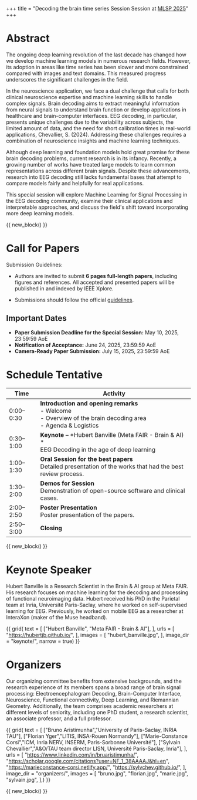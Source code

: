 +++
title = "Decoding the brain time series Session Session at [MLSP 2025](https://2025.ieeemlsp.org/en/)"
+++

# Abstract

The ongoing deep learning revolution of the last decade has changed how we develop machine learning models in numerous research fields. 
However, its adoption in areas like time series has been slower and more constrained compared with images and text domains. This measured progress underscores the significant challenges in the field. 

In the neuroscience application, we face a dual challenge that calls for both clinical neuroscience expertise and machine learning skills to handle complex signals. Brain decoding aims to extract meaningful information from neural signals to understand brain function or develop applications in healthcare and brain-computer interfaces. 
EEG decoding, in particular, presents unique challenges due to the variability across subjects, the limited amount of data, and the need for short calibration times in real-world applications, Chevallier, S. (2024). 
Addressing these challenges requires a combination of neuroscience insights and machine learning techniques. 


Although deep learning and foundation models hold great promise for these brain decoding problems, current research is in its infancy. Recently, a growing number of works have treated large models to learn common representations across different brain signals. Despite these advancements, research into EEG decoding still lacks fundamental bases that attempt to compare models fairly and helpfully for real applications.


This special session will explore Machine Learning for Signal Processing in the EEG decoding community, examine their clinical applications and interpretable approaches, and discuss the field's shift toward incorporating more deep learning models.



{{ new_block() }}


# Call for Papers

Submission Guidelines:

- Authors are invited to submit **6 pages full-length papers**, including figures and references. All accepted and presented papers will be published in and indexed by IEEE Xplore.

- Submissions should follow the official [guidelines](https://2025.ieeemlsp.org/en/PAPER-SUBMISSION-GUIDELINES.html).

## Important Dates

- **Paper Submission Deadline for the Special Session:** May 10, 2025, 23:59:59 AoE
- **Notification of Acceptance:** June 24, 2025, 23:59:59 AoE
- **Camera-Ready Paper Submission:** July 15, 2025, 23:59:59 AoE


# Schedule Tentative


| Time       | Activity                                                                                                           |
|------------|--------------------------------------------------------------------------------------------------------------------|
| 0:00–0:30  | **Introduction and opening remarks**<br>- Welcome<br>- Overview of the brain decoding area<br>- Agenda & Logistics |
| 0:30–1:00  | **Keynote** – *Hubert Banville (Meta FAIR - Brain & AI) *<br>EEG Decoding in the age of deep learning              |
| 1:00–1:30  | **Oral Session for the best papers**<br>Detailed presentation of the works that had the best review process.       |
| 1:30–2:00  | **Demos for Session**<br>Demonstration of open-source software and clinical cases.                                 |
| 2:00–2:50  | **Poster Presentation**<br>Poster presentation of the papers.                                                      |
| 2:50–3:00  | **Closing**                                                                                                        |


{{ new_block() }}



# Keynote Speaker

Hubert Banville is a Research Scientist in the Brain & AI group at Meta FAIR. His research focuses on machine learning for the decoding and processing of functional neuroimaging data. Hubert received his PhD in the Parietal team at Inria, Université Paris-Saclay, where he worked on self-supervised learning for EEG. Previously, he worked on mobile EEG as a researcher at InteraXon (maker of the Muse headband).

{{ grid(
    text = [
        ["Hubert Banville", "Meta FAIR - Brain & AI"], 
    ],
    urls = [
        "https://hubertjb.github.io/",
    ],
    images = [
        "hubert_banville.jpg",
    ],
    image_dir = "keynote/",
    narrow = true) }}


# Organizers

Our organizing committee benefits from extensive backgrounds, and the research experience of its members spans a broad range of brain signal processing: Electroencephalogram Decoding, Brain-Computer Interface, Neuroscience, Functional connectivity, Deep Learning, and Riemannian Geometry.  Additionally, the team comprises academic researchers at different levels of seniority, including one PhD student, a research scientist, an associate professor, and a full professor.


{{ grid(
    text = [
        ["Bruno Aristimunha","University of Paris-Saclay, INRIA TAU"],
        ["Florian Yger","LITIS, INSA-Rouen Normandy"],
        ["Marie-Constance Corsi","ICM, Inria NERV, INSERM, Paris-Sorbonne Université"],
        ["Sylvain Chevallier","A&O/TAU team director LISN, Université Paris-Saclay, Inria"],
    ],
    urls = [
        "https://www.linkedin.com/in/bruaristimunha/",
        "https://scholar.google.com/citations?user=NF_1_38AAAAJ&hl=en",
        "https://marieconstance-corsi.netlify.app/",
        "https://sylvchev.github.io/",
    ],
    image_dir = "organizers/",
    images = [
        "bruno.jpg",
        "florian.jpg",
        "marie.jpg",
        "sylvain.jpg",
    ],) 
}}


{{ new_block() }}



